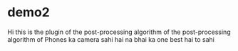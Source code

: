 # demo2
Hi this is the plugin of the post-processing algorithm of the post-processing algorithm of 
Phones ka camera sahi hai na bhai ka one best hai to sahi 
